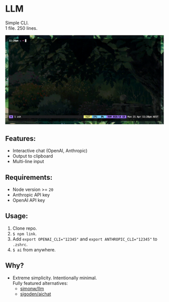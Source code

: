# LLM
Simple CLI.\
1 file. 250 lines.

![example](example.gif)

## Features:
- Interactive chat (OpenAI, Anthropic)
- Output to clipboard
- Multi-line input

## Requirements:
- Node version >= `20`
- Anthropic API key
- OpenAI API key

## Usage:
1. Clone repo.
2. `$ npm link`.
3. Add `export OPENAI_CLI="12345"` and `export ANTHROPIC_CLI="12345"` to `.zshrc`.
5. `$ ai` from anywhere.

## Why?
- Extreme simplicity. Intentionally minimal.\
  Fully featured alternatives:
  - [simonw/llm](https://github.com/simonw/llm)
  - [sigoden/aichat](https://github.com/sigoden/aichat)
